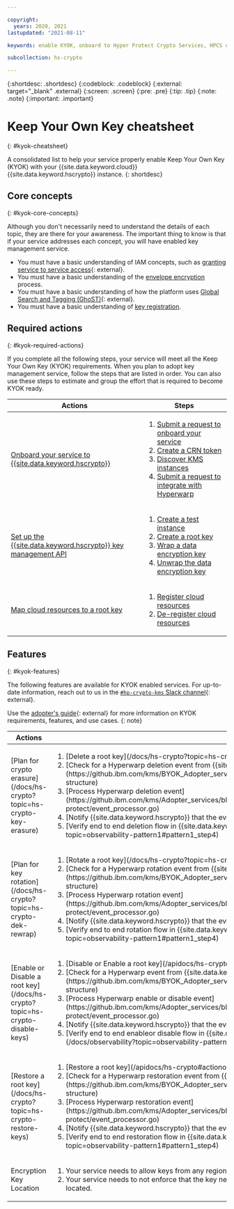 ```yaml
---

copyright:
  years: 2020, 2021
lastupdated: "2021-08-11"

keywords: enable KYOK, onboard to Hyper Protect Crypto Services, HPCS onboarding, service onboarding, internal registration, key registration, KYOK, kms onboarding

subcollection: hs-crypto

---
```


{:shortdesc: .shortdesc}
{:codeblock: .codeblock}
{:external: target="_blank" .external}
{:screen: .screen}
{:pre: .pre}
{:tip: .tip}
{:note: .note}
{:important: .important}

# Keep Your Own Key cheatsheet
{: #kyok-cheatsheet}

A consolidated list to help your service properly enable Keep Your Own Key (KYOK) with your {{site.data.keyword.cloud}} {{site.data.keyword.hscrypto}} instance.
{: shortdesc}

## Core concepts
{: #kyok-core-concepts}

Although you don't necessarily need to understand the details of each topic, they are there for your awareness. The important thing to know is that if your service addresses each concept, you will have enabled key management service.

- You must have a basic understanding of IAM concepts, such as [granting service to service access](/docs/get-coding?topic=get-coding-servicetoservice){: external}.
- You must have a basic understanding of the [envelope encryption](/docs/hs-crypto?topic=hs-crypto-envelope-encryption) process.
- You must have a basic understanding of how the platform uses [Global Search and Tagging (GhoST)](/docs/get-coding?topic=get-coding-ghost_overview){: external}.
- You must have a basic understanding of [key registration](/docs/hs-crypto?topic=hs-crypto-register-protected-resources).

## Required actions
{: #kyok-required-actions}

If you complete all the following steps, your service will meet all the Keep Your Own Key (KYOK) requirements. When you plan to adopt key management service, follow the steps that are listed in order. You can also use these steps to estimate and group the effort that is required to become KYOK ready.

| Actions | Steps   |
| ---------- | ------- |
| [Onboard your service to {{site.data.keyword.hscrypto}}](/docs/hs-crypto?topic=hs-crypto-onboard-service) | <ol><li>[Submit a request to onboard your service](/docs/hs-crypto?topic=hs-crypto-onboard-service#submit-request)</li><li>[Create a CRN token](/docs/hs-crypto?topic=hs-crypto-onboard-service#submit-request)</li><li>[Discover KMS instances](/docs/hs-crypto?topic=hs-crypto-onboard-service#discover-kms-instances)</li><li>[Submit a request to integrate with Hyperwarp](/docs/hs-crypto?topic=hs-crypto-onboard-service#integrate-hyperwarp)</li></ol> |
| [Set up the {{site.data.keyword.hscrypto}} key management API](/docs/hs-crypto?topic=hs-crypto-configure-api-test) | <ol><li>[Create a test instance](/docs/hs-crypto?topic=hs-crypto-configure-api-test#provision-instance-test)</li><li>[Create a root key](/docs/hs-crypto?topic=hs-crypto-configure-api-test#create-root-key-test)</li><li>[Wrap a data encryption key](/docs/hs-crypto?topic=hs-crypto-configure-api-test#wrap-key-test)</li><li>[Unwrap the data encryption key](/docs/hs-crypto?topic=hs-crypto-configure-api-test#unwrap-key-test)</li></ol> |
| [Map cloud resources to a root key](/docs/hs-crypto?topic=hs-crypto-register-protected-resources)  | <ol><li>[Register cloud resources](/docs/hs-crypto?topic=hs-crypto-register-protected-resources#create-registration)</li><li>[De-register cloud resources](/docs/hs-crypto?topic=hs-crypto-register-protected-resources#delete-registration)</li></ol> |

## Features
{: #kyok-features}

The following features are available for KYOK enabled services. For up-to-date information, reach out to us in the [`#hp-crypto-kms` Slack channel](https://app.slack.com/client/T02J3DPUE/CFFC7M3B3){: external}.

Use the [adopter's guide](https://github.ibm.com/kms/BYOK_Adopter_services){: external} for more information on KYOK requirements, features, and use cases.
{: note}

<table>
    <thead>
    <tr>
      <th>Actions</th>
      <th>Steps</th>
    </tr>
    </thead>
    <tbody>
    <tr>
      <td>
        [Plan for crypto erasure](/docs/hs-crypto?topic=hs-crypto-key-erasure)
      </td>
      <td>
        <ol>
          <li>[Delete a root key](/docs/hs-crypto?topic=hs-crypto-delete-keys)</li>
          <li>[Check for a Hyperwarp deletion event from {{site.data.keyword.hscrypto}}](https://github.ibm.com/kms/BYOK_Adopter_services/blob/master/How_to_subscribe_to_hyperwarp.md#event-structure)</li>
          <li>[Process Hyperwarp deletion event](https://github.ibm.com/kms/Adopter_services/blob/master/src/github.ibm.com/skms/key-protect/event_processor.go)</li>
          <li>[Notify {{site.data.keyword.hscrypto}} that the event was processed](/apidocs/hs-crypto#eventacknowledge)</li>
          <li>[Verify end to end deletion flow in {{site.data.keyword.cloudaccesstrailshort}} logs](/docs/observability?topic=observability-pattern1#pattern1_step4)</li>
        </ol>
      </td>
    </tr>
    <tr>
      <td>
        [Plan for key rotation](/docs/hs-crypto?topic=hs-crypto-dek-rewrap)
      </td>
      <td>
        <ol>
          <li>[Rotate a root key](/docs/hs-crypto?topic=hs-crypto-rotate-keys)</li>
          <li>[Check for a Hyperwarp rotation event from {{site.data.keyword.hscrypto}}](https://github.ibm.com/kms/BYOK_Adopter_services/blob/master/How_to_subscribe_to_hyperwarp.md#event-structure)</li>
          <li>[Process Hyperwarp rotation event](https://github.ibm.com/kms/Adopter_services/blob/master/src/github.ibm.com/skms/key-protect/event_processor.go)</li>
          <li>[Notify {{site.data.keyword.hscrypto}} that the event was processed](/apidocs/hs-crypto#eventacknowledge)</li>
          <li>[Verify end to end rotation flow in {{site.data.keyword.cloudaccesstrailshort}} logs](/docs/observability?topic=observability-pattern1#pattern1_step4)</li>
        </ol>
      </td>
    </tr>
    <tr>
      <td>
        [Enable or Disable a root key](/docs/hs-crypto?topic=hs-crypto-disable-keys)
      </td>
      <td>
        <ol>
          <li>[Disable or Enable a root key](/apidocs/hs-crypto#actiononkey)</li>
          <li>[Check for a Hyperwarp event from {{site.data.keyword.hscrypto}}](https://github.ibm.com/kms/BYOK_Adopter_services/blob/master/How_to_subscribe_to_hyperwarp.md#event-structure)</li>
          <li>[Process Hyperwarp enable or disable event](https://github.ibm.com/kms/Adopter_services/blob/master/src/github.ibm.com/skms/key-protect/event_processor.go)</li>
          <li>[Notify {{site.data.keyword.hscrypto}} that the event was processed](/apidocs/hs-crypto#eventacknowledge)</li>
          <li>[Verify end to end enableor disable flow in {{site.data.keyword.cloudaccesstrailshort}} logs](/docs/observability?topic=observability-pattern1#pattern1_step4)</li>
        </ol>
      </td>
    </tr>
    <tr>
      <td>
        [Restore a root key](/docs/hs-crypto?topic=hs-crypto-restore-keys)
      </td>
      <td>
        <ol>
          <li>[Restore a root key](/apidocs/hs-crypto#actiononkey)</li>
          <li>[Check for a Hyperwarp restoration event from {{site.data.keyword.hscrypto}}](https://github.ibm.com/kms/BYOK_Adopter_services/blob/master/How_to_subscribe_to_hyperwarp.md#event-structure)</li>
          <li>[Process Hyperwarp restoration event](https://github.ibm.com/kms/Adopter_services/blob/master/src/github.ibm.com/skms/key-protect/event_processor.go)</li>
          <li>[Notify {{site.data.keyword.hscrypto}} that the event was processed](/apidocs/hs-crypto#eventacknowledge)</li>
          <li>[Verify end to end restoration flow in {{site.data.keyword.cloudaccesstrailshort}} logs](/docs/observability?topic=observability-pattern1#pattern1_step4)</li>
        </ol>
      </td>
    </tr>
    <tr>
      <td>
        Encryption Key Location
      </td>
      <td>
        <ol>
          <li>Your service needs to allow keys from any region to protect resources in the region where service is deployed.</li>
          <li>Your service needs to not enforce that the key needs to be allocated in the same region where the resource is located.</li>
        </ol>
      </td>
    </tr>
    </tbody>
</table>
